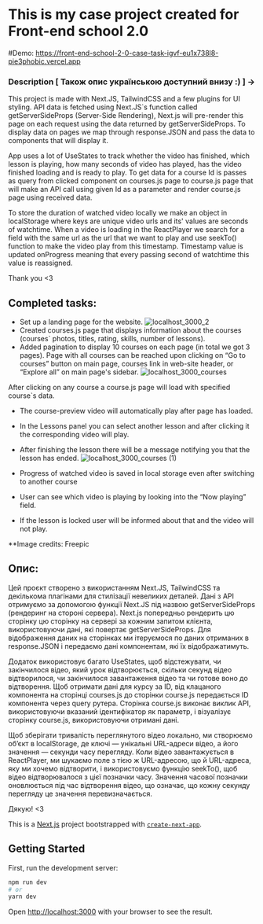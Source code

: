 
# This is my case project created for Front-end school 2.0

#Demo:
https://front-end-school-2-0-case-task-igvf-eu1x738l8-pie3phobic.vercel.app

### Description [ Також опис українською доступний внизу :)  ] ->

This project is made with Next.JS, TailwindCSS and a few plugins for UI styling. API data is fetched using Next.JS`s function called getServerSideProps (Server-Side Rendering), Next.js will pre-render this page on each request using the data returned by getServerSideProps. To display data on pages we map through response.JSON and pass the data to components that will display it.

App uses a lot of UseStates to track whether the video has finished, which lesson is playing, how many seconds of video has played, has the video finished loading and is ready to play. 
To get data for a course Id is passes as query from clicked component on courses.js page to course.js page that will make an API call using given Id as a parameter and  render course.js page using received data.

To store the duration of watched video locally we make an object in localStorage where keys are unique video urls and its' values are seconds of watchtime. When a video is loading in the ReactPlayer we search for a field with the same url as the url that we want to play and use seekTo() function to make the video play from this timestamp. Timestamp value is updated onProgress meaning that every passing second of watchtime this value is reassigned. 

Thank you <3

## Completed tasks:
-	Set up a landing page for the website.
![localhost_3000_2](https://user-images.githubusercontent.com/115817261/226130116-57223bca-0ddb-48cb-9ae9-9a28e1807fe9.png)
-	Created courses.js page that displays information about the courses (courses` photos, titles, rating, skills, number of lessons).
-	Added pagination to display 10 courses on each page (in total we got 3 pages).
Page with all courses can be reached upon clicking on “Go to courses” button on main page, courses link in web-site header, or “Explore all” on main page's sidebar.
![localhost_3000_courses](https://user-images.githubusercontent.com/115817261/226130203-f85c0fd4-8052-42ff-8c08-82b63ce893f6.png)

After clicking on any course a course.js page will load with specified course`s data.
-	The course-preview video will automatically play after page has loaded.
-	In the Lessons panel you can select another lesson and after clicking it the corresponding video will play.
-	After finishing the lesson there will be a message notifying you that the lesson has ended.
![localhost_3000_courses (1)](https://user-images.githubusercontent.com/115817261/226130382-2dd167ad-3864-45d1-9cd6-88b0d043af08.png)

-	Progress of watched video is saved in local storage even after switching to another course
-	User can see which video is playing by looking into the “Now playing” field. 
-	If the lesson is locked user will be informed about that and the video will not play.

**Image credits: Freepic

## Опис:
Цей проєкт створено з використанням Next.JS, TailwindCSS та декількома плагінами для стилізації невеликих деталей. Дані з API отримуємо за допомогою функції Next.JS під назвою getServerSideProps (рендеринг на стороні сервера). Next.js попередньо рендерить цю сторінку цю сторінку на сервері за кожним запитом клієнта, використовуючи дані, які повертає getServerSideProps. Для відображення даних на сторінках ми ітеруємося по даних отриманих в response.JSON і передаємо дані компонентам, які їх відображатимуть.

Додаток використовує багато UseStates, щоб відстежувати, чи закінчилося відео, який урок відтворюється, скільки секунд відео відтворилося, чи закінчилося завантаження відео та чи готове воно до відтворення. Щоб отримати дані для курсу за ID, від клацаного компонента на сторінці courses.js до сторінки course.js передається ID компонента через query рутера. Сторінка course.js виконає виклик API, використовуючи вказаний ідентифікатор як параметр, і візуалізує сторінку course.js, використовуючи отримані дані.

Щоб зберігати тривалість переглянутого відео локально, ми створюємо об’єкт в localStorage, де ключі — унікальні URL-адреси відео, а його значення — секунди часу перегляду. Коли відео завантажується в ReactPlayer, ми шукаємо поле з тією ж URL-адресою, що й URL-адреса, яку ми хочемо відтворити, і використовуємо функцію seekTo(), щоб відео відтворювалося з цієї позначки часу. Значення часової позначки оновлюється під час відтворення відео, що означає, що кожну секунду перегляду це значення перевизначається.

Дякую! <3

This is a [Next.js](https://nextjs.org/) project bootstrapped with [`create-next-app`](https://github.com/vercel/next.js/tree/canary/packages/create-next-app).


## Getting Started

First, run the development server:

```bash
npm run dev
# or
yarn dev
```

Open [http://localhost:3000](http://localhost:3000) with your browser to see the result.
